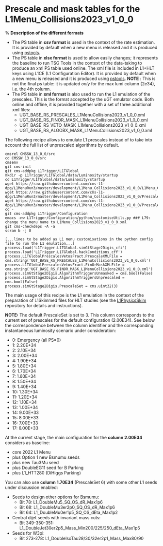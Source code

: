 # Prescale and mask tables for the L1Menu_Collisions2023_v1_0_0
%
**Description of the different formats** 
* The PS table in **csv format** is used in the context of the rate estimation. It is provided by default when a new menu is released and it is produced using [pstools](https://github.com/cms-l1-dpg/L1MenuTools/tree/master/pstools). 
* The PS table in **xlsx format** is used to allow easily changes; it represents the baseline to run TSG Tools in the context of the data-taking to produce an xml PS table used online. The xml file is included in L1+HLT keys using L1CE (L1 Configuration Editor). It is provided by default when a new menu is released and it is produced using [pstools](https://github.com/cms-l1-dpg/L1MenuTools/tree/master/pstools).
**NOTE** : This is not the final ps table: it is updated *only* for the max lumi column (2e34), i.e. the 4th column. 
* The PS table in **xml format** is also used to run the L1 emulation of the prescales. This is the format accepted by the uGT emulator code. Both online and offline, it is provided together with a set of three additional xml files:
  - UGT_BASE_RS_PRESCALES_L1MenuCollisions2023_v1_0_0.xml
  - UGT_BASE_RS_FINOR_MASK_L1MenuCollisions2023_v1_0_0.xml
  - UGT_BASE_RS_VETO_MASK_L1MenuCollisions2023_v1_0_0.xml
  - UGT_BASE_RS_ALGOBX_MASK_L1MenuCollisions2023_v1_0_0.xml   

The following recipe allows to emulate L1 prescales instead of to take into account the full list of unprescaled algorithms by default.
```
cmsrel CMSSW_13_0_0/src
cd CMSSW_13_0_0/src
cmsenv
git cms-init
git cms-addpkg L1Trigger/L1TGlobal
mkdir -p L1Trigger/L1TGlobal/data/Luminosity/startup
cd L1Trigger/L1TGlobal/data/Luminosity/startup
wget https://raw.githubusercontent.com/cms-l1-dpg/L1MenuRun3/master/development/L1Menu_Collisions2023_v1_0_0/L1Menu_Collisions2023_v1_0_0.xml
wget https://raw.githubusercontent.com/cms-l1-dpg/L1MenuRun3/master/development/L1Menu_Collisions2023_v1_0_0/PrescaleTable/UGT_BASE_RS_FINOR_MASK_L1MenuCollisions2023_v1_0_0.xml
wget https://raw.githubusercontent.com/cms-l1-dpg/L1MenuRun3/master/development/L1Menu_Collisions2023_v1_0_0/PrescaleTable/UGT_BASE_RS_PRESCALES_L1MenuCollisions2023_v1_0_0.xml
cd -
git cms-addpkg L1Trigger/Configuration
emacs -nw L1Trigger/Configuration/python/customiseUtils.py ### L79: change the menu name to L1Menu_Collisions2023_v1_0_0.xml
git cms-checkdeps -A -a
scram b -j 8

[...lines to be added as L1 menu customisations in the python config file to run the L1 emulation...]
process.load('L1Trigger.L1TGlobal.simGtStage2Digis_cfi')
process.load('L1Trigger.L1TGlobal.hackConditions_cff')                                                                                                       
process.L1TGlobalPrescalesVetosFract.PrescaleXMLFile = cms.string('UGT_BASE_RS_PRESCALES_L1MenuCollisions2023_v1_0_0.xml')      
process.L1TGlobalPrescalesVetosFract.FinOrMaskXMLFile = cms.string('UGT_BASE_RS_FINOR_MASK_L1MenuCollisions2023_v1_0_0.xml')  
process.simGtStage2Digis.AlgorithmTriggersUnmasked = cms.bool(False)
process.simGtStage2Digis.AlgorithmTriggersUnprescaled = cms.bool(False)
process.simGtStage2Digis.PrescaleSet = cms.uint32(3)
```

The main usage of this recipe is the L1 emulation in the context of the preparation of L1Skimmed files for HLT studies (see the [L1PhysicsSkim](https://github.com/sanuvarghese/L1PhysicsSkim) repository for details and instructions). 

**NOTE:** The default PrescaleSet is set to 3. This column corresponds to the current set of prescales for the default configuration (2.00E34). See below the correspondence between the column identifier and the corresponding instantaneous luminosity scenario under consideration:
* 0: Emergency (all PS=0)
* 1: 2.20E+34
* 2: 2.10E+34
* 3: 2.00E+34
* 4: 1.90E+34
* 5: 1.80E+34
* 6: 1.70E+34
* 7: 1.60E+34
* 8: 1.50E+34
* 9: 1.40E+34
* 10: 1.30E+34
* 11: 1.20E+34
* 12: 1.10E+34
* 13: 1.00E+34
* 14: 9.00E+33
* 15: 8.00E+33
* 16: 7.00E+33
* 17: 6.00E+33

At the current stage, the main configuration for the **column 2.00E34** considers as baseline:
* core 2022 L1 Menu
* plus Option 1 new Bsmumu seeds
* plus new Tau3Mu seed
* plus DoubleEG11 seed for B Parking
* plus L1_HTT280 (DiHiggs Parking)
 
You can also use **column 1.70E34** (PrescaleSet 6) with some other L1 seeds under discussion enabled:
* Seeds to design other options for Bsmumu:
  * Bit 78: L1_DoubleMu5_SQ_OS_dR_Max1p6
  * Bit 68: L1_DoubleMu3er2p0_SQ_OS_dR_Max1p6
  * Bit 64: L1_DoubleMu0er1p5_SQ_OS_dEta_Max1p2
* Central dijet seeds with invariant mass cuts: 
  * Bit 349-350-351: L1_DoubleJet30er2p5_Mass_Min200/225/250_dEta_Max1p5
* Seeds for W3pi:
  * Bit 273-278: L1_DoubleIsoTau28/30/32er2p1_Mass_Max80/90
